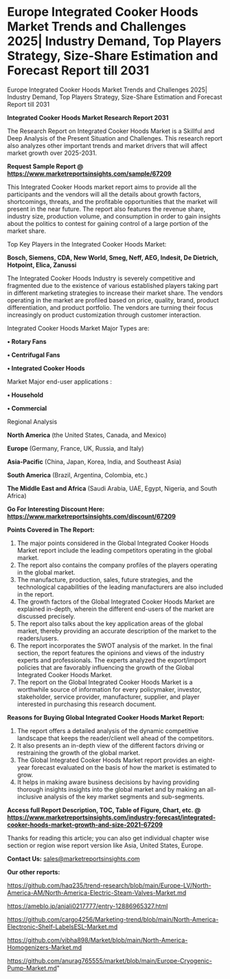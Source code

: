 # Europe Integrated Cooker Hoods Market Trends and Challenges 2025| Industry Demand, Top Players Strategy, Size-Share Estimation and Forecast Report till 2031
Europe Integrated Cooker Hoods Market Trends and Challenges 2025| Industry Demand, Top Players Strategy, Size-Share Estimation and Forecast Report till 2031

<strong>Integrated Cooker Hoods Market Research Report 2031</strong>

The Research Report on Integrated Cooker Hoods Market is a Skillful and Deep Analysis of the Present Situation and Challenges. This research report also analyzes other important trends and market drivers that will affect market growth over 2025-2031.

<strong>Request Sample Report @ <a href=https://www.marketreportsinsights.com/sample/67209>https://www.marketreportsinsights.com/sample/67209</a></strong>

This Integrated Cooker Hoods market report aims to provide all the participants and the vendors will all the details about growth factors, shortcomings, threats, and the profitable opportunities that the market will present in the near future. The report also features the revenue share, industry size, production volume, and consumption in order to gain insights about the politics to contest for gaining control of a large portion of the market share.

Top Key Players in the Integrated Cooker Hoods Market:

<strong>Bosch, Siemens, CDA, New World, Smeg, Neff, AEG, Indesit, De Dietrich, Hotpoint, Elica, Zanussi</strong>

The Integrated Cooker Hoods Industry is severely competitive and fragmented due to the existence of various established players taking part in different marketing strategies to increase their market share. The vendors operating in the market are profiled based on price, quality, brand, product differentiation, and product portfolio. The vendors are turning their focus increasingly on product customization through customer interaction.

Integrated Cooker Hoods Market Major Types are:

<strong>• Rotary Fans

• Centrifugal Fans

• Integrated Cooker Hoods</strong>

Market Major end-user applications :

<strong>• Household

• Commercial</strong>

Regional Analysis

</u><strong><b>North America</b></strong> (the United States, Canada, and Mexico)

<strong><b>Europe </b></strong>(Germany, France, UK, Russia, and Italy)

<strong><b>Asia-Pacific</b></strong> (China, Japan, Korea, India, and Southeast Asia)

<strong><b>South America</b></strong> (Brazil, Argentina, Colombia, etc.)

<strong><b>The Middle East and Africa</b></strong> (Saudi Arabia, UAE, Egypt, Nigeria, and South Africa)

<strong>Go For Interesting Discount Here: <a href=https://www.marketreportsinsights.com/discount/67209>https://www.marketreportsinsights.com/discount/67209</a></strong>

<strong>Points Covered in The Report:</strong>
<ol>
  <li>The major points considered in the Global Integrated Cooker Hoods Market report include the leading competitors operating in the global market.</li>
  <li>The report also contains the company profiles of the players operating in the global market.</li>
  <li>The manufacture, production, sales, future strategies, and the technological capabilities of the leading manufacturers are also included in the report.</li>
  <li>The growth factors of the Global Integrated Cooker Hoods Market are explained in-depth, wherein the different end-users of the market are discussed precisely.</li>
  <li>The report also talks about the key application areas of the global market, thereby providing an accurate description of the market to the readers/users.</li>
  <li>The report incorporates the SWOT analysis of the market. In the final section, the report features the opinions and views of the industry experts and professionals. The experts analyzed the export/import policies that are favorably influencing the growth of the Global Integrated Cooker Hoods Market.</li>
  <li>The report on the Global Integrated Cooker Hoods Market is a worthwhile source of information for every policymaker, investor, stakeholder, service provider, manufacturer, supplier, and player interested in purchasing this research document.</li>
</ol>
<strong>Reasons for Buying Global Integrated Cooker Hoods Market Report:</strong>

<ol>
  <li>The report offers a detailed analysis of the dynamic competitive landscape that keeps the reader/client well ahead of the competitors.</li>
  <li>It also presents an in-depth view of the different factors driving or restraining the growth of the global market.</li>
  <li>The Global Integrated Cooker Hoods Market report provides an eight-year forecast evaluated on the basis of how the market is estimated to grow.</li>
  <li>It helps in making aware business decisions by having providing thorough insights insights into the global market and by making an all-inclusive analysis of the key market segments and sub-segments.</li>
</ol>
<strong>Access full Report Description, TOC, Table of Figure, Chart, etc. @ <a href=https://www.marketreportsinsights.com/industry-forecast/integrated-cooker-hoods-market-growth-and-size-2021-67209>https://www.marketreportsinsights.com/industry-forecast/integrated-cooker-hoods-market-growth-and-size-2021-67209</a></strong>


Thanks for reading this article; you can also get individual chapter wise section or region wise report version like Asia, United States, Europe.

<strong>Contact Us:</strong>
sales@marketreportsinsights.com

<strong>Our other reports:</strong>

<a href=https://github.com/haq235/trend-research/blob/main/Europe-LV/North-America-AM/North-America-Electric-Steam-Valves-Market.md>https://github.com/haq235/trend-research/blob/main/Europe-LV/North-America-AM/North-America-Electric-Steam-Valves-Market.md</a>

<a href=https://ameblo.jp/anjali0217777/entry-12886965327.html>https://ameblo.jp/anjali0217777/entry-12886965327.html</a>

<a href=https://github.com/cargo4256/Marketing-trend/blob/main/North-America-Electronic-Shelf-LabelsESL-Market.md>https://github.com/cargo4256/Marketing-trend/blob/main/North-America-Electronic-Shelf-LabelsESL-Market.md</a>

<a href=https://github.com/vibha898/Market/blob/main/North-America-Homogenizers-Market.md>https://github.com/vibha898/Market/blob/main/North-America-Homogenizers-Market.md</a>

<a href=https://github.com/anurag765555/market/blob/main/Europe-Cryogenic-Pump-Market.md>https://github.com/anurag765555/market/blob/main/Europe-Cryogenic-Pump-Market.md</a>"
